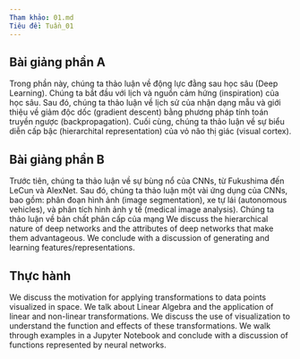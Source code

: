 ```yaml
---
Tham khảo: 01.md
Tiêu đề: Tuần_01
---
```



## Bài giảng phần A

Trong phần này, chúng ta thảo luận về động lực đằng sau học sâu (Deep Learning). Chúng ta bắt đầu với lịch và nguồn cảm hứng (inspiration) của học sâu. Sau đó, chúng ta thảo luận về lịch sử của nhận dạng mẫu và giới thiệu về giảm độc dốc (gradient descent) bằng phương pháp tính toán truyền ngược (backpropagation). Cuối cùng, chúng ta thảo luận về sự biểu diễn cấp bậc (hierarchital representation) của vỏ não thị giác (visual cortex).


## Bài giảng phần B

Trước tiên, chúng ta thảo luận về sự bùng nổ của CNNs, từ Fukushima đến LeCun và AlexNet. Sau đó, chúng ta thảo luận một vài ứng dụng của CNNs, bao gồm: phân đoạn hình ảnh (image segmentation), xe tự lái (autonomous vehicles), và phân tích hình ảnh y tế (medical image analysis). Chúng ta thảo luận về bản chất phân cấp của mạng 
We discuss the hierarchical nature of deep networks and the attributes of deep networks that make them advantageous. We conclude with a discussion of generating and learning features/representations.


## Thực hành

We discuss the motivation for applying transformations to data points visualized in space. We talk about Linear Algebra and the application of linear and non-linear transformations. We discuss the use of visualization to understand the function and effects of these transformations. We walk through examples in a Jupyter Notebook and conclude with a discussion of functions represented by neural networks.
